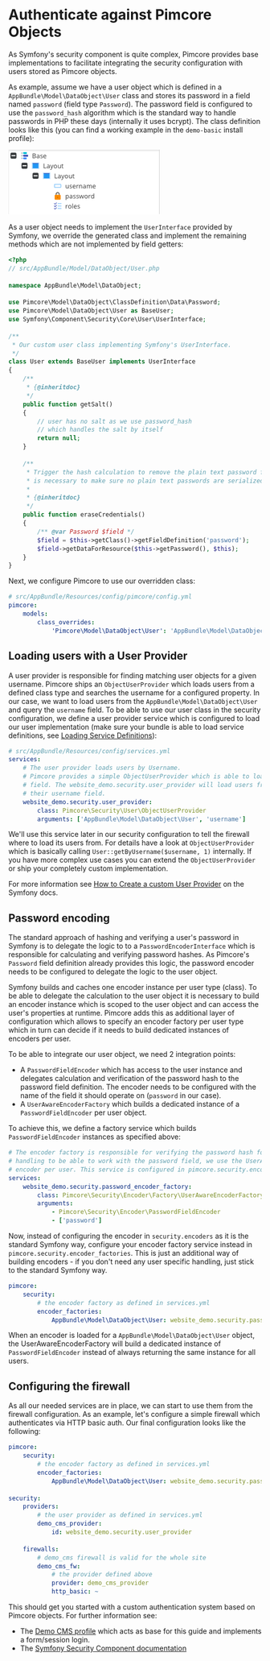 # Authenticate against Pimcore Objects

As Symfony's security component is quite complex, Pimcore provides base implementations to facilitate integrating the security
configuration with users stored as Pimcore objects.

As example, assume we have a user object which is defined in a `AppBundle\Model\DataObject\User` class and stores its password
in a field named `password` (field type `Password`). The password field is configured to use the `password_hash` algorithm
which is the standard way to handle passwords in PHP these days (internally it uses bcrypt). The class definition looks
like this (you can find a working example in the `demo-basic` install profile):

![AppBundle\Model\DataObject\User](../../img/security_authentication_class_definition.png)

As a user object needs to implement the `UserInterface` provided by Symfony, we override the generated class and implement
the remaining methods which are not implemented by field getters:

```php
<?php
// src/AppBundle/Model/DataObject/User.php

namespace AppBundle\Model\DataObject;

use Pimcore\Model\DataObject\ClassDefinition\Data\Password;
use Pimcore\Model\DataObject\User as BaseUser;
use Symfony\Component\Security\Core\User\UserInterface;

/**
 * Our custom user class implementing Symfony's UserInterface.
 */
class User extends BaseUser implements UserInterface
{
    /**
     * {@inheritdoc}
     */
    public function getSalt()
    {
        // user has no salt as we use password_hash
        // which handles the salt by itself
        return null;
    }

    /**
     * Trigger the hash calculation to remove the plain text password from the instance. This
     * is necessary to make sure no plain text passwords are serialized.
     *
     * {@inheritdoc}
     */
    public function eraseCredentials()
    {
        /** @var Password $field */
        $field = $this->getClass()->getFieldDefinition('password');
        $field->getDataForResource($this->getPassword(), $this);
    }
}
```

Next, we configure Pimcore to use our overridden class:

```yaml
# src/AppBundle/Resources/config/pimcore/config.yml
pimcore:
    models:
        class_overrides:
            'Pimcore\Model\DataObject\User': 'AppBundle\Model\DataObject\User'
```


## Loading users with a User Provider

A user provider is responsible for finding matching user objects for a given username. Pimcore ships an `ObjectUserProvider`
which loads users from a defined class type and searches the username for a configured property. In our case, we want to
load users from the `AppBundle\Model\DataObject\User` and query the `username` field. To be able to use our user class in the
security configuration, we define a user provider service which is configured to load our user implementation (make sure
your bundle is able to load service definitions, see
[Loading Service Definitions](../../20_Extending_Pimcore/13_Bundle_Developers_Guide/01_Loading_Service_Definitions.md)):

```yaml
# src/AppBundle/Resources/config/services.yml
services:
    # The user provider loads users by Username.
    # Pimcore provides a simple ObjectUserProvider which is able to load users from a specified class by a configured
    # field. The website_demo.security.user_provider will load users from the AppBundle\Model\DataObject\User by looking at
    # their username field.
    website_demo.security.user_provider:
        class: Pimcore\Security\User\ObjectUserProvider
        arguments: ['AppBundle\Model\DataObject\User', 'username']
```

We'll use this service later in our security configuration to tell the firewall where to load its users from. For details
have a look at `ObjectUserProvider` which is basically calling `User::getByUsername($username, 1)` internally. If you have
more complex use cases you can extend the `ObjectUserProvider` or ship your completely custom implementation.

For more information see [How to Create a custom User Provider](http://symfony.com/doc/3.4/security/custom_provider.html)
on the Symfony docs.


## Password encoding

The standard approach of hashing and verifying a user's password in Symfony is to delegate the logic to to a `PasswordEncoderInterface`
which is responsible for calculating and verifying password hashes. As Pimcore's `Password` field definition already provides
this logic, the password encoder needs to be configured to delegate the logic to the user object.

Symfony builds and caches one encoder instance per user type (class). To be able to delegate the calculation to the user
object it is necessary to build an encoder instance which is scoped to the user object and can access the user's properties
at runtime. Pimcore adds this as additional layer of configuration which allows to specify an encoder factory per user
type which in turn can decide if it needs to build dedicated instances of encoders per user.

To be able to integrate our user object, we need 2 integration points:

* A `PasswordFieldEncoder` which has access to the user instance and delegates calculation and verification of the password
  hash to the password field definition. The encoder needs to be configured with the name of the field it should operate 
  on (`password` in our case).
* A `UserAwareEncoderFactory` which builds a dedicated instance of a `PasswordFieldEncoder` per user object.

To achieve this, we define a factory service which builds `PasswordFieldEncoder` instances as specified above:

```yaml
# The encoder factory is responsible for verifying the password hash for a given user. As we need some special
# handling to be able to work with the password field, we use the UserAwareEncoderFactory to buiild a dedicated
# encoder per user. This service is configured in pimcore.security.encoder_factories to handle our user model.
services:
    website_demo.security.password_encoder_factory:
        class: Pimcore\Security\Encoder\Factory\UserAwareEncoderFactory
        arguments:
            - Pimcore\Security\Encoder\PasswordFieldEncoder
            - ['password']
```

Now, instead of configuring the encoder in `security.encoders` as it is the standard Symfony way, configure your encoder
factory service instead in `pimcore.security.encoder_factories`. This is just an additional way of building encoders - if 
you don't need any user specific handling, just stick to the standard Symfony way.

```yaml
pimcore:
    security:
        # the encoder factory as defined in services.yml
        encoder_factories:
            AppBundle\Model\DataObject\User: website_demo.security.password_encoder_factory
```

When an encoder is loaded for a `AppBundle\Model\DataObject\User` object, the UserAwareEncoderFactory will build a dedicated
instance of `PasswordFieldEncoder` instead of always returning the same instance for all users.


## Configuring the firewall

As all our needed services are in place, we can start to use them from the firewall configuration. As an example, let's 
configure a simple firewall which authenticates via HTTP basic auth. Our final configuration looks like the following:

```yaml
pimcore:
    security:
        # the encoder factory as defined in services.yml
        encoder_factories:
            AppBundle\Model\DataObject\User: website_demo.security.password_encoder_factory

security:
    providers:
        # the user provider as defined in services.yml
        demo_cms_provider:
            id: website_demo.security.user_provider

    firewalls:
        # demo_cms firewall is valid for the whole site
        demo_cms_fw:
            # the provider defined above
            provider: demo_cms_provider
            http_basic: ~
```

This should get you started with a custom authentication system based on Pimcore objects. For further information see:

* The [Demo CMS profile](https://github.com/pimcore/demo-basic) which acts as base for
  this guide and implements a form/session login.
* The [Symfony Security Component documentation](http://symfony.com/doc/3.4/security.html)
